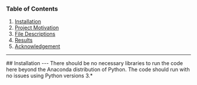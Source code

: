 ### Table of Contents
1. [Installation](#Installation)
2. [Project Motivation](#motivation)
3. [File Descriptions](#descriptions)
4. [Results](#results)
5. [Acknowledgement](#acknowledgement)
---

<a name="installation"/>
## Installation
---
There should be no necessary libraries to run the code here beyond the Anaconda distribution of Python. The code should run with no issues using Python versions 3.*
